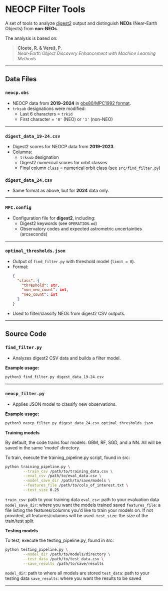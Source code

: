 # NEOCP Filter Tools

A set of tools to analyze [digest2](https://www.minorplanetcenter.net/iau/info/digest.html) output and distinguish **NEOs** (Near-Earth Objects) from **non-NEOs**.

The analysis is based on:

> **Cloete, R. & Vereš, P.**  
> *Near-Earth Object Discovery Enhancement with Machine Learning Methods*

---

## Data Files

### `neocp.obs`
- NEOCP data from **2019–2024** in [obs80/MPC1992 format](https://minorplanetcenter.net/iau/info/OpticalObs.html).
- `trksub` designations were modified:
  - Last 6 characters = `trkid`
  - First character = `'0'` (NEO) or `'1'` (non-NEO)

---

### `digest_data_19-24.csv`
- Digest2 scores for NEOCP data from **2019–2023**.
- Columns:
  - `trksub` designation
  - Digest2 numerical scores for orbit classes
  - Final column `class` = numerical orbit class (see `src/find_filter.py`)

### `digest_data_24.csv`
- Same format as above, but for **2024** data only.

---

### `MPC.config`
- Configuration file for **digest2**, including:
  - Digest2 keywords (see `OPERATION.md`)
  - Observatory codes and expected astrometric uncertainties (arcseconds)

---

### `optimal_thresholds.json`
- Output of `find_filter.py` with threshold model (`limit = 0`).
- Format:
  ```json
  {
    "class": {
      "threshold": str,
      "non_neo_count": int,
      "neo_count": int
    }
  }
  ```
- Used to filter/classify NEOs from digest2 CSV outputs.

---

## Source Code

### `find_filter.py`
- Analyzes digest2 CSV data and builds a filter model.

**Example usage:**
```bash
python3 find_filter.py digest_data_19-24.csv
```

---

### `neocp_filter.py`
- Applies JSON model to classify new observations.

**Example usage:**
```bash
python3 neocp_filter.py digest_data_24.csv optimal_thresholds.json
```

**Training models**

By default, the code trains four models: GBM, RF, SGD, and a NN. All will be saved in the same 'model' directory.

To train, execute the training_pipeline.py script, found in src:
```bash
python training_pipeline.py \
        --train_csv /path/to/training_data.csv \
        --eval_csv /path/to/eval_data.csv \
        --model_save_dir /path/to/save/models \
        --features_file /path/to/cols_of_interest.txt \
        --test_size 0.25
```

`train_csv`: path to your training data
`eval_csv`: path to your evaluation data
`model_save_dir`: where you want the models trained saved
`features_file`: a file listing the features/columns you'd like to train your models on. If not provided, all features/columns will be used.
`test_size`: the size of the train/test split

**Testing models**

To test, execute the testing_pipeline.py, found in src:

```bash
python testing_pipeline.py \
        --model_dir /path/to/models/directory \
        --test_data /path/to/test_data.csv \
        --save_results /path/to/save/results
```

`model_dir`: path to where all models are stored
`test_data`: path to your testing data
`save_results`: where you want the results to be saved

---

